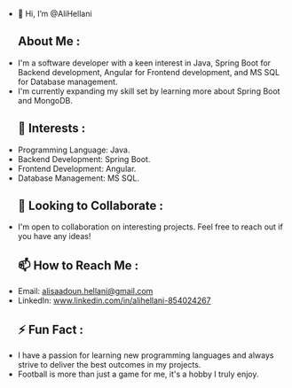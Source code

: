 - 👋 Hi, I’m @AliHellani
  ## About Me :
- I'm a software developer with a keen interest in Java, Spring Boot for Backend development, Angular for Frontend development, and MS SQL for Database management.
- I'm currently expanding my skill set by learning more about Spring Boot and MongoDB.
  ## 👀 Interests :
- Programming Language: Java.
- Backend Development: Spring Boot.
- Frontend Development: Angular.
- Database Management: MS SQL.
  ## 💞️ Looking to Collaborate :
- I'm open to collaboration on interesting projects. Feel free to reach out if you have any ideas!
  ## 📫 How to Reach Me :
- Email: alisaadoun.hellani@gmail.com
- LinkedIn: www.linkedin.com/in/alihellani-854024267
  ## ⚡ Fun Fact :
- I have a passion for learning new programming languages and always strive to deliver the best outcomes in my projects.
- Football is more than just a game for me, it's a hobby I truly enjoy.
  
